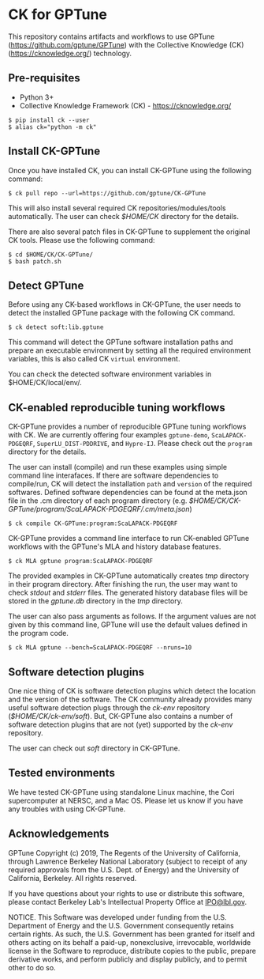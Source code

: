 # CK for GPTune

This repository contains artifacts and workflows to use GPTune (https://github.com/gptune/GPTune) with the Collective Knowledge (CK) (https://cknowledge.org/) technology.

## Pre-requisites

- Python 3+
- Collective Knowledge Framework (CK) - https://cknowledge.org/

```
$ pip install ck --user
$ alias ck="python -m ck"
```

## Install CK-GPTune

Once you have installed CK, you can install CK-GPTune using the following command:
```
$ ck pull repo --url=https://github.com/gptune/CK-GPTune
```
This will also install several required CK repositories/modules/tools automatically. The user can check *$HOME/CK* directory for the details.

There are also several patch files in CK-GPTune to supplement the original CK tools. Please use the following command:
```
$ cd $HOME/CK/CK-GPTune/
$ bash patch.sh
```

## Detect GPTune

Before using any CK-based workflows in CK-GPTune, the user needs to detect the installed GPTune package with the following CK command.

```
$ ck detect soft:lib.gptune
```

This command will detect the GPTune software installation paths and prepare an executable environment by setting all the required environment variables, this is also called CK `virtual` environment.

You can check the detected software environment variables in $HOME/CK/local/env/.

## CK-enabled reproducible tuning workflows

CK-GPTune provides a number of reproducible GPTune tuning workflows with CK. We are currently offering four examples `gptune-demo`, `ScaLAPACK-PDGEQRF`, `SuperLU_DIST-PDDRIVE`, and `Hypre-IJ`. Please check out the `program` directory for the details.

The user can install (compile) and run these examples using simple command line interafaces. If there are software dependencies to compile/run, CK will detect the installation `path` and `version` of the required softwares. Defined software dependencies can be found at the meta.json file in the .cm directory of each program directory (e.g. *$HOME/CK/CK-GPTune/program/ScaLAPACK-PDGEQRF/.cm/meta.json*)


```
$ ck compile CK-GPTune:program:ScaLAPACK-PDGEQRF
```

CK-GPTune provides a command line interface to run CK-enabled GPTune workflows with the GPTune's MLA and history database features.

```
$ ck MLA gptune program:ScaLAPACK-PDGEQRF
```

The provided examples in CK-GPTune automatically creates *tmp* directory in their program directory. After finishing the run, the user may want to check *stdout* and *stderr* files. The generated history database files will be stored in the *gptune.db* directory in the *tmp* directory.

The user can also pass arguments as follows. If the argument values are not given by this command line, GPTune will use the default values defined in the program code.

```
$ ck MLA gptune --bench=ScaLAPACK-PDGEQRF --nruns=10
```

## Software detection plugins

One nice thing of CK is software detection plugins which detect the location and the version of the software. The CK community already provides many useful software detection plugs through the *ck-env* repository (*$HOME/CK/ck-env/soft*). But, CK-GPTune also contains a number of software detection plugins that are not (yet) supported by the *ck-env* repository.

The user can check out *soft* directory in CK-GPTune.

## Tested environments

We have tested CK-GPTune using standalone Linux machine, the Cori supercomputer at NERSC, and a Mac OS. Please let us know if you have any troubles with using CK-GPTune. 

## Acknowledgements

GPTune Copyright (c) 2019, The Regents of the University of California, through Lawrence Berkeley National Laboratory (subject to receipt of any required approvals from the U.S. Dept. of Energy) and the University of California, Berkeley. All rights reserved.

If you have questions about your rights to use or distribute this software, please contact Berkeley Lab's Intellectual Property Office at IPO@lbl.gov.

NOTICE. This Software was developed under funding from the U.S. Department of Energy and the U.S. Government consequently retains certain rights. As such, the U.S. Government has been granted for itself and others acting on its behalf a paid-up, nonexclusive, irrevocable, worldwide license in the Software to reproduce, distribute copies to the public, prepare derivative works, and perform publicly and display publicly, and to permit other to do so.
